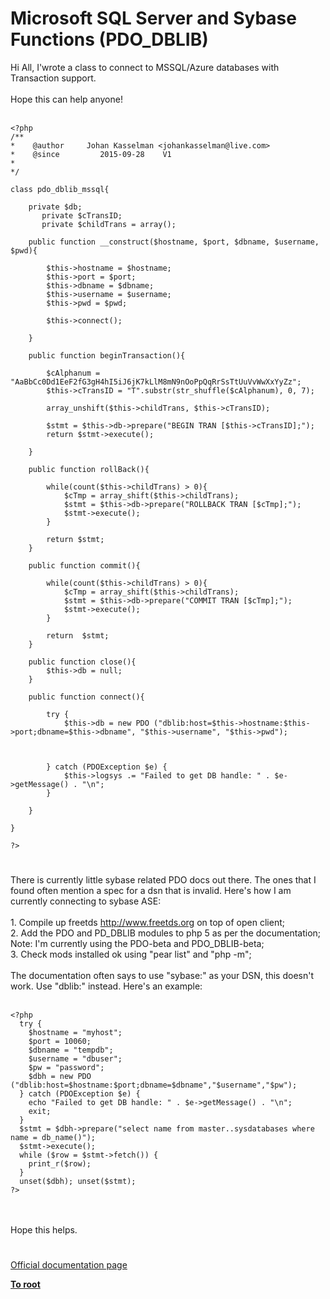 # Microsoft SQL Server and Sybase Functions (PDO_DBLIB)



Hi All, I&apos;wrote a class to connect to MSSQL/Azure databases with Transaction support.<br><br>Hope this can help anyone!<br><br>

```
<?php
/**
*    @author     Johan Kasselman <johankasselman@live.com>
*    @since         2015-09-28    V1
*
*/

class pdo_dblib_mssql{

    private $db;
       private $cTransID;
       private $childTrans = array();

    public function __construct($hostname, $port, $dbname, $username, $pwd){

        $this->hostname = $hostname;
        $this->port = $port;
        $this->dbname = $dbname;
        $this->username = $username;
        $this->pwd = $pwd;

        $this->connect();
        
    }

    public function beginTransaction(){

        $cAlphanum = "AaBbCc0Dd1EeF2fG3gH4hI5iJ6jK7kLlM8mN9nOoPpQqRrSsTtUuVvWwXxYyZz";
        $this->cTransID = "T".substr(str_shuffle($cAlphanum), 0, 7);

        array_unshift($this->childTrans, $this->cTransID);

        $stmt = $this->db->prepare("BEGIN TRAN [$this->cTransID];");
        return $stmt->execute();

    }

    public function rollBack(){
        
        while(count($this->childTrans) > 0){
            $cTmp = array_shift($this->childTrans);
            $stmt = $this->db->prepare("ROLLBACK TRAN [$cTmp];");
            $stmt->execute();
        }

        return $stmt;
    }

    public function commit(){

        while(count($this->childTrans) > 0){
            $cTmp = array_shift($this->childTrans);
            $stmt = $this->db->prepare("COMMIT TRAN [$cTmp];");
            $stmt->execute();
        }

        return  $stmt;
    }

    public function close(){
        $this->db = null;
    }

    public function connect(){

        try {
            $this->db = new PDO ("dblib:host=$this->hostname:$this->port;dbname=$this->dbname", "$this->username", "$this->pwd");

           

        } catch (PDOException $e) {
            $this->logsys .= "Failed to get DB handle: " . $e->getMessage() . "\n";
        }

    }

}

?>
```
  

#

There is currently little sybase related PDO docs out there. The ones that I found often mention a spec for a dsn that is invalid. Here&apos;s how I am currently connecting to sybase ASE:<br><br>1. Compile up freetds http://www.freetds.org on top of open client;<br>2. Add the PDO and PD_DBLIB modules to php 5 as per the documentation; Note: I&apos;m currently using the PDO-beta and PDO_DBLIB-beta;<br>3. Check mods installed ok using "pear list" and "php -m";<br><br>The documentation often says to use "sybase:" as your DSN, this doesn&apos;t work. Use "dblib:" instead. Here&apos;s an example:<br><br>

```
<?php
  try {
    $hostname = "myhost";
    $port = 10060;
    $dbname = "tempdb";
    $username = "dbuser";
    $pw = "password";
    $dbh = new PDO ("dblib:host=$hostname:$port;dbname=$dbname","$username","$pw");
  } catch (PDOException $e) {
    echo "Failed to get DB handle: " . $e->getMessage() . "\n";
    exit;
  }
  $stmt = $dbh->prepare("select name from master..sysdatabases where name = db_name()");
  $stmt->execute();
  while ($row = $stmt->fetch()) {
    print_r($row);
  }
  unset($dbh); unset($stmt);
?>
```
<br><br>Hope this helps.  

#

[Official documentation page](https://www.php.net/manual/en/ref.pdo-dblib.php)

**[To root](/README.md)**